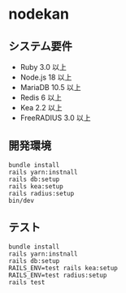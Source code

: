 # nodekan

## システム要件

* Ruby 3.0 以上
* Node.js 18 以上
* MariaDB 10.5 以上
* Redis 6 以上
* Kea 2.2 以上
* FreeRADIUS 3.0 以上

## 開発環境

```
bundle install
rails yarn:instnall
rails db:setup
rails kea:setup
rails radius:setup
bin/dev
```

## テスト

```
bundle install
rails yarn:instnall
rails db:setup
RAILS_ENV=test rails kea:setup
RAILS_ENV=test radius:setup
rails test
```
